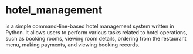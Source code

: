 # hotel_management

is a simple command-line-based hotel management system written in
Python. It allows users to perform various tasks related to hotel
operations, such as booking rooms, viewing room details, ordering from
the restaurant menu, making payments, and viewing booking records.
